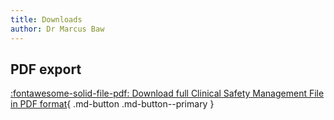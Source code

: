 ```yaml
---
title: Downloads
author: Dr Marcus Baw
---
```


## PDF export

[:fontawesome-solid-file-pdf: Download full Clinical Safety Management File in PDF format](../pdf/clinical-safety-management-file.pdf){ .md-button .md-button--primary }